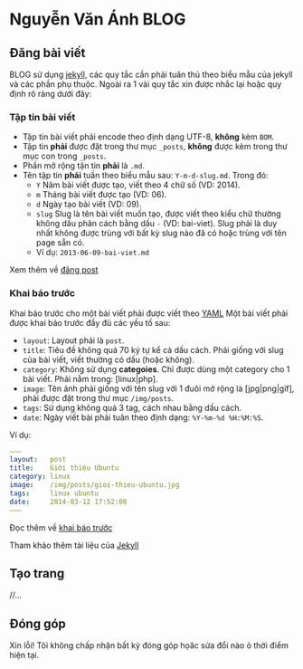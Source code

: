 Nguyễn Văn Ánh BLOG
===================

Đăng bài viết
-------------

BLOG sử dụng [jekyll](http://jekyllrb.com), các quy tắc cần phải tuân thủ theo biểu mẫu của jekyll và các phần phụ thuộc.
Ngoài ra 1 vài quy tắc xin được nhắc lại hoặc quy định rõ ràng dưới đây:

### Tập tin bài viết
* Tập tin bài viết phải encode theo định dạng UTF-8, **không** kèm `BOM`.
* Tập tin **phải** được đặt trong thư mục `_posts`, **không** được kèm trong thư mục con trong `_posts`.
* Phần mở rộng tận tin **phải** là `.md`.
* Tên tập tin **phải** tuần theo biểu mẫu sau: `Y-m-d-slug.md`. Trong đó:
  * `Y` Năm bài viết được tạo, viết theo 4 chữ số (VD: 2014).
  * `m` Tháng bài viết được tạo (VD: 06).
  * `d` Ngày tạo bài viết (VD: 09).
  * `slug` Slug là tên bài viết muốn tạo, được viết theo kiểu chữ thường không dấu phân cách bằng dấu `-` (VD: bai-viet). Slug phải là duy nhất không được trùng với bất kỳ slug nào đã có hoặc trùng với tên page sẵn có.
  * Ví dụ: `2013-06-09-bai-viet.md`

Xem thêm về [đăng post](http://jekyllrb.com/docs/posts/)

### Khai báo trước

Khai báo trước cho một bài viết phải được viết theo [YAML](http://yaml.org/)
Một bài viết phải được khai báo trước đầy đủ các yếu tố sau:

* `layout`: Layout phải là `post`.
* `title`: Tiêu đề không quá 70 ký tự kể cả dấu cách. Phải giống với slug của bài viết, viết thường có dấu (hoặc không).
* `category`: Không sử dụng **categoies**. Chỉ được dùng một category cho 1 bài viết. Phải nằm trong: [linux|php].
* `image`: Tên ảnh phải giống với tên slug với 1 đuôi mở rộng là [jpg|png|gif], phải được đặt trong thư mục `/img/posts`.
* `tags`: Sử dụng không quá 3 tag, cách nhau bằng dấu cách.
* `date`: Ngày viết bài phải tuân theo định dạng: `%Y-%m-%d %H:%M:%S`.

Ví dụ:

```yaml
–––
layout:   post
title:    Giới thiệu Ubuntu
category: linux
image:    /img/posts/gioi-thieu-ubuntu.jpg
tags:     linux ubuntu
date:     2014-03-12 17:52:00
–––
```
Đọc thêm về [khai báo trước](http://jekyllrb.com/docs/frontmatter/)

Tham khảo thêm tài liệu của [Jekyll](http://jekyllrb.com/docs/home/)

Tạo trang
---------

//...

Đóng góp
--------

Xin lỗi! Tôi không chấp nhận bất kỳ đóng góp họăc sửa đổi nào ỏ thời điểm hiện tại.

